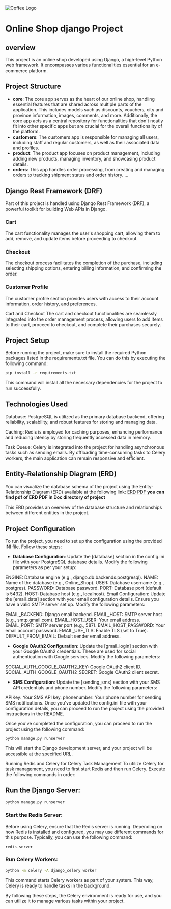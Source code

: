![Coffee Logo](https://images.app.goo.gl/5VqrS4KgErjBMpYN7)
# Online Shop django Project
## overview
This project is an online shop developed using Django, a high-level Python web framework. It encompasses various functionalities essential for an e-commerce platform.

## Project Structure
- **core**: The core app serves as the heart of our online shop, handling essential features that are shared across multiple parts of the application. This includes models such as discounts, vouchers, city and province information, images, comments, and more. Additionally, the core app acts as a central repository for functionalities that don't neatly fit into other specific apps but are crucial for the overall functionality of the platform.
- **customers**: The customers app is responsible for managing all users, including staff and regular customers, as well as their associated data and profiles.
- **product**: The product app focuses on product management, including adding new products, managing inventory, and showcasing product details.
- **orders**: This app handles order processing, from creating and managing orders to tracking shipment status and order history.
...

## Django Rest Framework (DRF)
Part of this project is handled using Django Rest Framework (DRF), a powerful toolkit for building Web APIs in Django.

### Cart
The cart functionality manages the user's shopping cart, allowing them to add, remove, and update items before proceeding to checkout.

### Checkout
The checkout process facilitates the completion of the purchase, including selecting shipping options, entering billing information, and confirming the order.

### Customer Profile
The customer profile section provides users with access to their account information, order history, and preferences.

Cart and Checkout
The cart and checkout functionalities are seamlessly integrated into the order management process, allowing users to add items to their cart, proceed to checkout, and complete their purchases securely.


## Project Setup
Before running the project, make sure to install the required Python packages listed in the requirements.txt file. You can do this by executing the following command:

```bash
pip install -r requirements.txt
```
This command will install all the necessary dependencies for the project to run successfully.

## Technologies Used
Database: PostgreSQL is utilized as the primary database backend, offering reliability, scalability, and robust features for storing and managing data.

Caching: Redis is employed for caching purposes, enhancing performance and reducing latency by storing frequently accessed data in memory.

Task Queue: Celery is integrated into the project for handling asynchronous tasks such as sending emails. By offloading time-consuming tasks to Celery workers, the main application can remain responsive and efficient.

## Entity-Relationship Diagram (ERD)
You can visualize the database schema of the project using the Entity-Relationship Diagram (ERD) available at the following link:
[ERD PDF](https://dbdiagram.io/d/656c217d56d8064ca044e198)
**you can find pdf of ERD PDF in Doc directory of project**

This ERD provides an overview of the database structure and relationships between different entities in the project.

## Project Configuration
To run the project, you need to set up the configuration using the provided INI file. Follow these steps:

- **Database Configuration**:
Update the [database] section in the config.ini file with your PostgreSQL database details. Modify the following parameters as per your setup:

ENGINE: Database engine (e.g., django.db.backends.postgresql).
NAME: Name of the database (e.g., Online_Shop).
USER: Database username (e.g., postgres).
PASSWORD: Database password.
PORT: Database port (default is 5432).
HOST: Database host (e.g., localhost).
Email Configuration:
Update the [email_data] section with your email configuration details. Ensure you have a valid SMTP server set up. Modify the following parameters:

EMAIL_BACKEND: Django email backend.
EMAIL_HOST: SMTP server host (e.g., smtp.gmail.com).
EMAIL_HOST_USER: Your email address.
EMAIL_PORT: SMTP server port (e.g., 587).
EMAIL_HOST_PASSWORD: Your email account password.
EMAIL_USE_TLS: Enable TLS (set to True).
DEFAULT_FROM_EMAIL: Default sender email address.
- **Google OAuth2 Configuration**:
Update the [gmail_login] section with your Google OAuth2 credentials. These are used for social authentication with Google services. Modify the following parameters:

SOCIAL_AUTH_GOOGLE_OAUTH2_KEY: Google OAuth2 client ID.
SOCIAL_AUTH_GOOGLE_OAUTH2_SECRET: Google OAuth2 client secret.
- **SMS Configuration**:
Update the [sending_sms] section with your SMS API credentials and phone number. Modify the following parameters:

APIKey: Your SMS API key.
phonenumber: Your phone number for sending SMS notifications.
Once you've updated the config.ini file with your configuration details, you can proceed to run the project using the provided instructions in the README.

Once you've completed the configuration, you can proceed to run the project using the following command:

```python
python manage.py runserver
```
This will start the Django development server, and your project will be accessible at the specified URL.

Running Redis and Celery for Celery Task Management
To utilize Celery for task management, you need to first start Redis and then run Celery. Execute the following commands in order:

## Run the Django Server:


```python
python manage.py runserver
```
### Start the Redis Server:
Before using Celery, ensure that the Redis server is running. Depending on how Redis is installed and configured, you may use different commands for this purpose. Typically, you can use the following command:


```bash
redis-server
```
### Run Celery Workers:


```bash
python -m celery -A django_celery worker
```
This command starts Celery workers as part of your system. This way, Celery is ready to handle tasks in the background.

By following these steps, the Celery environment is ready for use, and you can utilize it to manage various tasks within your project.


